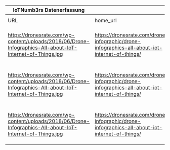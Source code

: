 |IoTNumb3rs Datenerfassung|||||||||||
| ---- | ---- | ---- | ---- | ---- | ---- | ---- | ---- | ---- | ---- | ---- |
||||||||||||
|URL|home_url|filename|device_class|device_count|market_class|market_volume|prognosis_year|publication_year|authorship_class|Dropbox folder|
|https://dronesrate.com/wp-content/uploads/2018/06/Drone-Infographics-All-about-IoT-Internet-of-Things.jpg|https://dronesrate.com/drones-infographic/drone-infographics-all-about-iot-internet-of-things/|file2_Drone-Infographics-All-about-IoT-Internet-of-Things.jpg|Generic IoT(Cisco)|50000000000|||2020|2018|company|JinlinHolic/20181213-1800|
|https://dronesrate.com/wp-content/uploads/2018/06/Drone-Infographics-All-about-IoT-Internet-of-Things.jpg|https://dronesrate.com/drones-infographic/drone-infographics-all-about-iot-internet-of-things/|file2_Drone-Infographics-All-about-IoT-Internet-of-Things.jpg|||revenue(Gartner)|3E+11|2020|2018|company|JinlinHolic/20181213-1800|
|https://dronesrate.com/wp-content/uploads/2018/06/Drone-Infographics-All-about-IoT-Internet-of-Things.jpg|https://dronesrate.com/drones-infographic/drone-infographics-all-about-iot-internet-of-things/|file2_Drone-Infographics-All-about-IoT-Internet-of-Things.jpg|Personal|50000000000|||2020|2018|company|JinlinHolic/20181213-1800|

